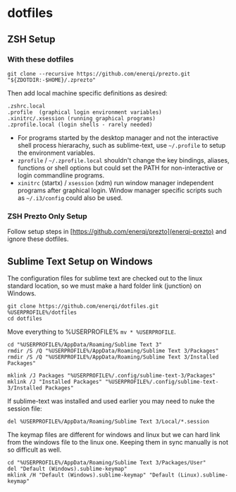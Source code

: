 # dotfiles

## ZSH Setup

### With these dotfiles
```
git clone --recursive https://github.com/enerqi/prezto.git "${ZDOTDIR:-$HOME}/.zprezto"
```
Then add local machine specific definitions as desired:
```
.zshrc.local
.profile  (graphical login environment variables)
.xinitrc/.xsession (running graphical programs)
.zprofile.local (login shells - rarely needed)
```

- For programs started by the desktop manager and not the interactive shell process hierarachy, such as sublime-text, use `~/.profile` to setup the environment variables.
- `zprofile` / `~/.zprofile.local`  shouldn't change the key bindings, aliases, functions or shell options but could set the PATH for non-interactive or login commandline programs.
- `xinitrc` (startx) / `xsession` (xdm) run window manager independent programs after graphical login. Window manager specific scripts such as `~/.i3/config` could also be used.


### ZSH Prezto Only Setup
Follow setup steps in [https://github.com/enerqi/prezto](enerqi-prezto) and ignore these dotfiles.


## Sublime Text Setup on Windows

The configuration files for sublime text are checked out to the linux standard location, so we must make a hard folder link (junction) on Windows.

```
git clone https://github.com/enerqi/dotfiles.git %USERPROFILE%/dotfiles
cd dotfiles
```
Move everything to %USERPROFILE% `mv * %USERPROFILE`.
```
cd "%USERPROFILE%/AppData/Roaming/Sublime Text 3"
rmdir /S /Q "%USERPROFILE%/AppData/Roaming/Sublime Text 3/Packages"
rmdir /S /Q "%USERPROFILE%/AppData/Roaming/Sublime Text 3/Installed Packages"

mklink /J Packages "%USERPROFILE%/.config/sublime-text-3/Packages"
mklink /J "Installed Packages" "%USERPROFILE%/.config/sublime-text-3/Installed Packages"
```

If sublime-text was installed and used earlier you may need to nuke the session file:

`del %USERPROFILE%/AppData/Roaming/Sublime Text 3/Local/*.session`

The keymap files are different for windows and linux but we can hard link from the windows file to the linux one. Keeping them in sync manually is not so difficult as well.
```
cd "%USERPROFILE%/AppData/Roaming/Sublime Text 3/Packages/User"
del "Default (Windows).sublime-keymap"
mklink /H "Default (Windows).sublime-keymap" "Default (Linux).sublime-keymap"
```
